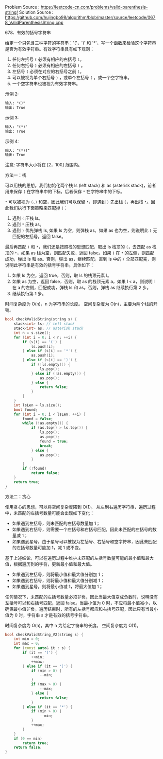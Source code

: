 <!--
 * @Author : Hu Jingbo
 * @Date   : 2021-09-12
-->

Problem Source : <https://leetcode-cn.com/problems/valid-parenthesis-string/>
Solution Source : <https://github.com/hujingbo98/algorithm/blob/master/source/leetcode/0678_ValidParenthesisString.cpp>

678、有效的括号字符串

给定一个只包含三种字符的字符串：'('，')' 和 '*'，写一个函数来检验这个字符串是否为有效字符串。有效字符串具有如下规则：

1. 任何左括号 `(` 必须有相应的右括号 `)`。
2. 任何右括号 `)` 必须有相应的左括号 `(` 。
3. 左括号 `(` 必须在对应的右括号之前 `)`。
4. 可以被视为单个右括号 `)` ，或单个左括号 `(` ，或一个空字符串。
5. 一个空字符串也被视为有效字符串。

示例 2:

```txt
输入: "()"
输出: True
```

示例 3:

```txt
输入: "(*)"
输出: True
```

示例 4:

```txt
输入: "(*))"
输出: True
````

注意: 字符串大小将在 [2，100] 范围内。

方法一：栈

可以用栈的思想，我们初始化两个栈 ls (left stack) 和 as (asterisk stack)，前者用来保存 `(` 在字符串中的下标，后者保存 `*` 在字符串中的下标。

`*` 可以被视为 `(`、`)` 和空，因此我们可以保留 `*`，即遇到 `)` 先出栈 `(`，再出栈 `*`。因此我们执行下面策略来匹配掉 `)`：

1. 遇到 `(` 压栈 ls。
2. 遇到 `*` 压栈 as。
3. 遇到 `)` 优先弹栈 ls, 如果 ls 为空，则弹栈 as，如果 as 也为空，则说明此 `)` 无匹配的左括号，返回 false。

最后再匹配 `(` 和 `*`，我们还是按照栈的思想匹配，取出 ls 栈顶的 `(`，去匹配 as 栈顶的 `*`，如果 as 栈为空，则匹配失败，返回 false。如果 `(` 在 `*` 的左侧，则匹配成功，弹出 ls 和 as。否则，弹出 as，继续匹配。直到 ls 中的 `(` 全部匹配完，则说明此字符串是有效的括号字符串。具体如下：

1. 如果 ls 为空，返回 true，否则，取 ls 的栈顶元素 l。
2. 如果 as 为空，返回 false，否则，取 as 的栈顶元素 a，如果 l < a，则说明 l 在 a 的左侧，匹配成功，弹栈 ls 和 as，否则，弹栈 as 继续执行第 2 步。
3. 继续执行第 1 步。

时间复杂度为 O(n)，n 为字符串的长度。
空间复杂度为 O(n)，主要为两个栈的开销。

```c++
bool checkValidString(string s) {
    stack<int> ls; // left stack
    stack<int> as; // asterisk stack
    int n = s.size();
    for (int i = 0; i < n; ++i) {
        if (s[i] == '(') {
            ls.push(i);
        } else if (s[i] == '*') {
            as.push(i);
        } else if (s[i] == ')') {
            if (!ls.empty()) {
                ls.pop();
            } else if (!as.empty()) {
                as.pop();
            } else {
                return false;
            }
        }
    }
    int lsLen = ls.size();
    bool found;
    for (int i = 0; i < lsLen; ++i) {
        found = false;
        while (!as.empty()) {
            if (as.top() > ls.top()) {
                ls.pop();
                as.pop();
                found = true;
                break;
            } else {
                as.pop();
            }
        }
        if (!found)
            return false;
    }
    return true;
}
```

方法二：贪心

使用贪心的思想，可以将空间复杂度降到 O(1)。
从左到右遍历字符串，遍历过程中，未匹配的左括号数量可能会出现如下变化：

- 如果遇到左括号，则未匹配的左括号数量加 1；
- 如果遇到右括号，则需要一个左括号和右括号匹配，因此未匹配的左括号的数量减 1；
- 如果遇到星号，由于星号可以被视为左括号、右括号和空字符串，因此未匹配的左括号数量可能加 1，减 1 或不变。

基于上述结论，可以在遍历过程中维护未匹配的左括号数量可能的最小值和最大值，根据遍历到的字符，更新最小值和最大值。

- 如果遇到左括号，则将最小值和最大值分别加 1；
- 如果遇到右括号，则将最小值和最大值分别减 1；
- 如果遇到星号，则将最小值减 1，将最大值加 1；

任何情况下，未匹配的左括号数量必须非负，因此当最大值变成负数时，说明没有左括号可以和右括号匹配，返回 false。当最小值为 0 时，不应将最小值减小，以确保最小值非负。遍历结束时，所有的左括号都应和右括号匹配，因此只有当最小值为 0 时，字符串 s 才是有效的括号字符串。

时间复杂度为 O(n)，其中 n 为给定字符串的长度。
空间复杂度为 O(1)。

```c++
bool checkValidString_V2(string s) {
    int min = 0;
    int max = 0;
    for (const auto& it : s) {
        if (it == '(') {
            ++min;
            ++max;
        } else if (it == ')') {
            if (min > 0) {
                --min;
            }
            if (max > 0) {
                --max;
            } else {
                return false;
            }
        } else if (it == '*') {
            if (min > 0) {
                --min;
            }
            ++max;
        }
    }
    if (0 == min)
        return true;
    return false;
}
```
